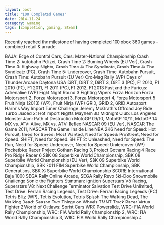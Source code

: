```yaml
---
layout: post
title: "100 Completed Games"
date: 2014-11-24
category: Gaming
tags: [completion, gaming, Steam]
---
```


Recently reached the milestone of having completed 100 xbox 360 games - combined retail & arcade.

BAJA: Edge of Control
Cars, Cars: Mater-National Championship
Crash Time 2: Autobahn Polizei, Crash Time 2: Burning Wheels (EU Ver), Crash Time 3: Highway Nights, Crash Time 4: The Syndicate, Crash Time 4: The Syndicate (PC), Crash Time 5: Undercover, Crash Time: Autobahn Pursuit, Crash Time: Autobahn Pursuit (EU Ver)
Cro-Mag Rally (WP)
Days of Thunder Arcade
Daytona USA
DiRT, DiRT 2, DiRT 3, DiRT 3 (PC),
F1 2010, F1 2010 (PC), F1 2011, F1 2011 (PC), F1 2012, F1 2013
Fast and the Furious: Adrenaline (WP)
Fight Night Round 3
Fighting Vipers
Forza Horizon
Forza Motorsport 2, Forza Motorsport 3, Forza Motorsport 4, Forza Motorsport 5
Fruit Ninja (2013) (WP), Fruit Ninja (WP)
GRID, GRID 2, GRID Autosport
Harm's Way
Import Tuner Challenge
Jeremy McGrath's Offroad
Joy Ride Turbo
Juiced 2: Hot Import Nights
Mayhem 3D
Midnight Club: Los Angeles
Monster Jam: Path of Destruction
MotoGP 09/10, MotoGP 10/11, MotoGP 14
MX vs. ATV: Alive, MX vs. ATV: Reflex
NASCAR 09 (EU Ver), NASCAR The Game 2011, NASCAR The Game: Inside Line
NBA 2K6
Need for Speed: Hot Pursuit, Need for Speed: Most Wanted, Need for Speed: ProStreet, Need for Speed: SHIFT, Need for Speed: SHIFT 2: Unleashed, Need for Speed: The Run, Need for Speed: Undercover, Need for Speed: Undercover (WP)
Pocketbike Racer
Project Gotham Racing 3, Project Gotham Racing 4
Race Pro
Ridge Racer 6
SBK 08 Superbike World Championship, SBK 08 Superbike World Championship (EU Ver), SBK 09 Superbike World Championship, SBK 2011 FIM Superbike World Championship, SBK Generations, SBK X: Superbike World Championship
SCORE International Baja 1000
SEGA Rally Online Arcade, SEGA Rally Revo
Ski-Doo Snowmobile Challenge
Sonic the Fighters
Stuntman: Ignition
Superstars V8 Racing, Superstars V8: Next Challenge
Terminator Salvation
Test Drive Unlimited, Test Drive: Ferrari Racing Legends, Test Drive: Ferrari Racing Legends (PC)
Tetris Blitz (WP), Tetris Evolution, Tetris Splash
The Walking Dead, The Walking Dead: Season Two
Things on Wheels
TMNT
Truck Racer
Virtua Fighter 2
World of Outlaws: Sprint Cars
WRC Powerslide, WRC: FIA World Rally Championship, WRC: FIA World Rally Championship 2, WRC: FIA World Rally Championship 3, WRC: FIA World Rally Championship 4